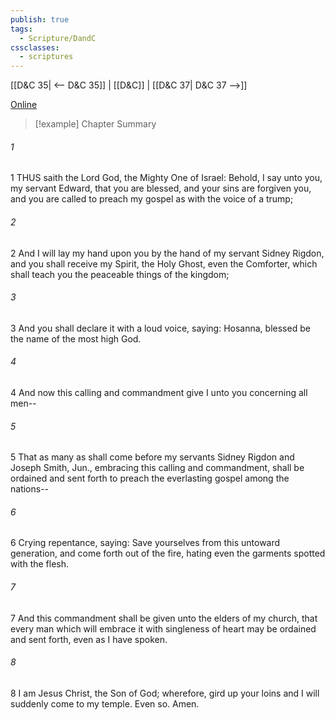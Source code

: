 ```yaml
---
publish: true
tags:
  - Scripture/DandC
cssclasses:
  - scriptures
---
```

[[D&C 35| <-- D&C 35]] | [[D&C]] | [[D&C 37| D&C 37 -->]]

[Online](https://churchofjesuschrist.org/study/scriptures/dc-testament/dc/36?lang=eng)

>[!example] Chapter Summary
>
###### 1
1 THUS saith the Lord God, the Mighty One of Israel: Behold, I say unto you, my servant Edward, that you are blessed, and your sins are forgiven you, and you are called to preach my gospel as with the voice of a trump;
###### 2
2 And I will lay my hand upon you by the hand of my servant Sidney Rigdon, and you shall receive my Spirit, the Holy Ghost, even the Comforter, which shall teach you the peaceable things of the kingdom;
###### 3
3 And you shall declare it with a loud voice, saying: Hosanna, blessed be the name of the most high God.
###### 4
4 And now this calling and commandment give I unto you concerning all men--
###### 5
5 That as many as shall come before my servants Sidney Rigdon and Joseph Smith, Jun., embracing this calling and commandment, shall be ordained and sent forth to preach the everlasting gospel among the nations--
###### 6
6 Crying repentance, saying: Save yourselves from this untoward generation, and come forth out of the fire, hating even the garments spotted with the flesh.
###### 7
7 And this commandment shall be given unto the elders of my church, that every man which will embrace it with singleness of heart may be ordained and sent forth, even as I have spoken.
###### 8
8 I am Jesus Christ, the Son of God; wherefore, gird up your loins and I will suddenly come to my temple. Even so. Amen.




